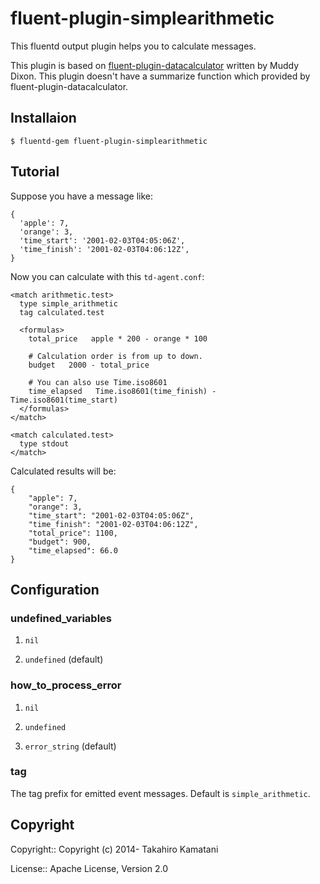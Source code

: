fluent-plugin-simplearithmetic
================================
This fluentd output plugin helps you to calculate messages.

This plugin is based on [fluent-plugin-datacalculator](https://github.com/muddydixon/fluent-plugin-datacalculator) written by Muddy Dixon. This plugin doesn't have a summarize function which provided by fluent-plugin-datacalculator.


## Installaion

```
$ fluentd-gem fluent-plugin-simplearithmetic
```

## Tutorial

Suppose you have a message like:

```
{
  'apple': 7,
  'orange': 3,
  'time_start': '2001-02-03T04:05:06Z',
  'time_finish': '2001-02-03T04:06:12Z',
}
```

Now you can calculate with this `td-agent.conf`:

```
<match arithmetic.test>
  type simple_arithmetic
  tag calculated.test

  <formulas>
    total_price   apple * 200 - orange * 100

    # Calculation order is from up to down.
    budget   2000 - total_price

    # You can also use Time.iso8601
    time_elapsed   Time.iso8601(time_finish) - Time.iso8601(time_start)
  </formulas>
</match>

<match calculated.test>
  type stdout
</match>
```

Calculated results will be:

```
{
	"apple": 7,
	"orange": 3,
	"time_start": "2001-02-03T04:05:06Z",
	"time_finish": "2001-02-03T04:06:12Z",
	"total_price": 1100,
	"budget": 900,
	"time_elapsed": 66.0
}
```


## Configuration


### undefined_variables
1. `nil`

2. `undefined` (default)

### how_to_process_error
1. `nil`

2. `undefined`

3. `error_string` (default)


### tag
The tag prefix for emitted event messages. Default is `simple_arithmetic`.


## Copyright

Copyright:: Copyright (c) 2014- Takahiro Kamatani

License:: Apache License, Version 2.0
